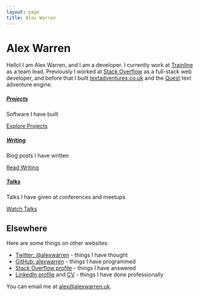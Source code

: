 ```yaml
---
layout: page
title: Alex Warren
---
```


<div class="jumbotron index-jumbotron">
    <h1 class="display-4">Alex Warren</h1>
    <!-- <p class="lead"></p> -->
</div>

Hello! I am Alex Warren, and I am a developer. I currently work at [Trainline](https://www.thetrainline.com/) as a team lead. Previously I worked at [Stack Overflow](https://stackoverflow.com) as a full-stack web developer, and before that I built [textadventures.co.uk](http://textadventures.co.uk) and the [Quest](https://github.com/textadventures/quest) text adventure engine.

<div class="row mb-5">
    <div class="col-md">
        <div class="card h-100 shadow">
            <div class="card-body h-100">
                <h5 class="card-title"><a href="/projects">Projects</a></h5>
                <p class="card-text">Software I have built</p>
            </div>
            <div class="card-body">
                <a href="/projects" class="btn btn-primary">Explore Projects</a>
            </div>
        </div>
    </div>
    <div class="col-md">
        <div class="card h-100 shadow">
            <div class="card-body h-100">
                <h5 class="card-title"><a href="/writing">Writing</a></h5>
                <p class="card-text">Blog posts I have written</p>
            </div>
            <div class="card-body">
                <a href="/writing" class="btn btn-primary">Read Writing</a>
            </div>
        </div>
    </div>
    <div class="col-md">
        <div class="card h-100 shadow">
            <div class="card-body h-100">
                <h5 class="card-title"><a href="/talks">Talks</a></h5>
                <p class="card-text">Talks I have given at conferences and meetups</p>
            </div>
            <div class="card-body">
                <a href="/talks" class="btn btn-primary">Watch Talks</a>
            </div>
        </div>
    </div>
</div>

## Elsewhere

Here are some things on other websites:

- [Twitter: @alexwarren](https://twitter.com/alexwarren) - things I have thought
- [GitHub: alexwarren](https://github.com/alexwarren) - things I have programmed
- [Stack Overflow profile](https://stackoverflow.com/users/31280/alex-warren) - things I have answered
- [LinkedIn profile](https://www.linkedin.com/in/alexwarren/) and [CV](https://stackoverflow.com/cv/alexwarren) - things I have done professionally

You can email me at <alex@alexwarren.uk>.